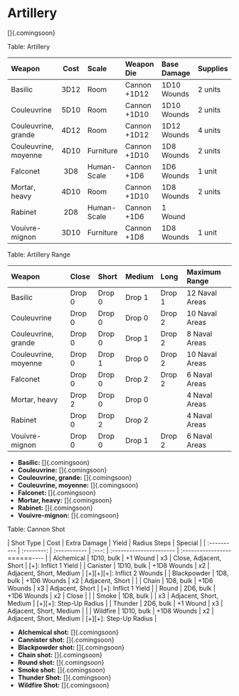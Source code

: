 # Artillery

[]{.comingsoon}

Table: Artillery

| Weapon               | Cost | Scale       | Weapon Die   | Base Damage | Supplies|
| :------------------- | :--: | :---------- | :----------- | :---------- | :-------|
| Basilic              | 3D12 | Room        | Cannon +1D12 | 1D10 Wounds | 2 units |
| Couleuvrine          | 5D10 | Room        | Cannon +1D10 | 1D10 Wounds | 2 units |
| Couleuvrine, grande  | 4D12 | Room        | Cannon +1D12 | 1D12 Wounds | 4 units |
| Couleuvrine, moyenne | 4D10 | Furniture   | Cannon +1D10 |  1D8 Wounds | 2 units |
| Falconet             |  3D8 | Human-Scale | Cannon +1D6  |  1D6 Wounds | 1 unit  |
| Mortar, heavy        | 4D10 | Room        | Cannon +1D10 |  1D8 Wounds | 2 units |
| Rabinet              |  2D8 | Human-Scale | Cannon +1D6  |    1 Wound  |         |
| Vouivre-mignon       | 3D10 | Furniture   | Cannon +1D8  |  1D8 Wounds | 1 unit  |

Table: Artillery Range

| Weapon               | Close  | Short  | Medium | Long   | Maximum Range  |
| :------------------- | :----- | :----- | :----- | :----- | :------------- |
| Basilic              | Drop 0 | Drop 0 | Drop 1 | Drop 1 | 12 Naval Areas |
| Couleuvrine          | Drop 0 | Drop 0 | Drop 0 | Drop 2 | 10 Naval Areas |
| Couleuvrine, grande  | Drop 0 | Drop 0 | Drop 1 | Drop 2 |  8 Naval Areas |
| Couleuvrine, moyenne | Drop 0 | Drop 1 | Drop 0 | Drop 2 | 10 Naval Areas |
| Falconet             | Drop 0 | Drop 0 | Drop 2 | Drop 2 |  6 Naval Areas |
| Mortar, heavy        | Drop 2 | Drop 0 | Drop 0 |        |  4 Naval Areas |
| Rabinet              | Drop 0 | Drop 2 | Drop 2 |        |  4 Naval Areas |
| Vouivre-mignon       | Drop 0 | Drop 0 | Drop 1 | Drop 2 |  6 Naval Areas |

  - **Basilic:** []{.comingsoon}
  - **Couleuvrine:** []{.comingsoon}
  - **Couleuvrine, grande:** []{.comingsoon}
  - **Couleuvrine, moyenne:** []{.comingsoon}
  - **Falconet:** []{.comingsoon}
  - **Mortar, heavy:** []{.comingsoon}
  - **Rabinet:** []{.comingsoon}
  - **Vouivre-mignon:** []{.comingsoon}

Table: Cannon Shot

| Shot Type   | Cost       | Extra Damage | Yield | Radius Steps            | Special                      |
| :---------- | :--------: | :----------- | :---: | :---------------------- | :-----------------======---- |
| Alchemical  | 1D10, bulk |    +1 Wound  | x3    | Close, Adjacent, Short  |  [+]: Inflict 1 Yield        |
| Canister    | 1D10, bulk |  +1D8 Wounds | x2    | Adjacent, Short, Medium |  [+][+][+]: Inflict 2 Wounds |
| Blackpowder |  1D8, bulk |  +1D6 Wounds | x2    | Adjacent, Short         |                              |
| Chain       |  1D8, bulk |  +1D6 Wounds | x3    | Adjacent, Short         |  [+]: Inflict 1 Yield        |
| Round       |  2D6, bulk |  +1D6 Wounds | x2    | Close                   |                              |
| Smoke       |  1D8, bulk |              | x3    | Adjacent, Short, Medium |  [+][+]: Step-Up Radius      |
| Thunder     |  2D6, bulk |    +1 Wound  | x3    | Adjacent, Short, Medium |                              |
| Wildfire    | 1D10, bulk |  +1D8 Wounds | x2    | Adjacent, Short, Medium |  [+][+]: Step-Up Radius      |

  - **Alchemical shot:** []{.comingsoon}
  - **Cannister shot:** []{.comingsoon}
  - **Blackpowder shot:** []{.comingsoon}
  - **Chain shot:** []{.comingsoon}
  - **Round shot:** []{.comingsoon}
  - **Smoke shot:** []{.comingsoon}
  - **Thunder Shot:** []{.comingsoon}
  - **Wildfire Shot:** []{.comingsoon}

